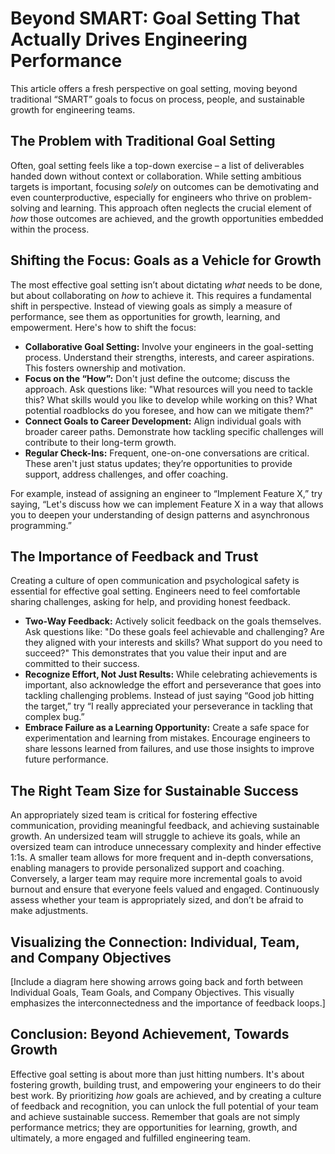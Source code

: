 # Beyond SMART: Goal Setting That Actually Drives Engineering Performance

This article offers a fresh perspective on goal setting, moving beyond traditional “SMART” goals to focus on process, people, and sustainable growth for engineering teams.

## The Problem with Traditional Goal Setting

Often, goal setting feels like a top-down exercise – a list of deliverables handed down without context or collaboration. While setting ambitious targets is important, focusing *solely* on outcomes can be demotivating and even counterproductive, especially for engineers who thrive on problem-solving and learning.  This approach often neglects the crucial element of *how* those outcomes are achieved, and the growth opportunities embedded within the process.

## Shifting the Focus: Goals as a Vehicle for Growth

The most effective goal setting isn’t about dictating *what* needs to be done, but about collaborating on *how* to achieve it. This requires a fundamental shift in perspective. Instead of viewing goals as simply a measure of performance, see them as opportunities for growth, learning, and empowerment. Here's how to shift the focus:

*   **Collaborative Goal Setting:** Involve your engineers in the goal-setting process. Understand their strengths, interests, and career aspirations.  This fosters ownership and motivation.
*   **Focus on the “How”:**  Don't just define the outcome; discuss the approach. Ask questions like: "What resources will you need to tackle this? What skills would you like to develop while working on this? What potential roadblocks do you foresee, and how can we mitigate them?"
*   **Connect Goals to Career Development:**  Align individual goals with broader career paths.  Demonstrate how tackling specific challenges will contribute to their long-term growth.
*   **Regular Check-Ins:** Frequent, one-on-one conversations are critical.  These aren't just status updates; they’re opportunities to provide support, address challenges, and offer coaching. 

For example, instead of assigning an engineer to “Implement Feature X,” try saying, “Let's discuss how we can implement Feature X in a way that allows you to deepen your understanding of design patterns and asynchronous programming.”

## The Importance of Feedback and Trust

Creating a culture of open communication and psychological safety is essential for effective goal setting. Engineers need to feel comfortable sharing challenges, asking for help, and providing honest feedback. 

*   **Two-Way Feedback:**  Actively solicit feedback on the goals themselves.  Ask questions like: "Do these goals feel achievable and challenging? Are they aligned with your interests and skills? What support do you need to succeed?" This demonstrates that you value their input and are committed to their success.
*   **Recognize Effort, Not Just Results:** While celebrating achievements is important, also acknowledge the effort and perseverance that goes into tackling challenging problems. Instead of just saying “Good job hitting the target,” try “I really appreciated your perseverance in tackling that complex bug.”
*   **Embrace Failure as a Learning Opportunity:**  Create a safe space for experimentation and learning from mistakes.  Encourage engineers to share lessons learned from failures, and use those insights to improve future performance.

## The Right Team Size for Sustainable Success

An appropriately sized team is critical for fostering effective communication, providing meaningful feedback, and achieving sustainable growth. An undersized team will struggle to achieve its goals, while an oversized team can introduce unnecessary complexity and hinder effective 1:1s. A smaller team allows for more frequent and in-depth conversations, enabling managers to provide personalized support and coaching. Conversely, a larger team may require more incremental goals to avoid burnout and ensure that everyone feels valued and engaged. Continuously assess whether your team is appropriately sized, and don’t be afraid to make adjustments.

## Visualizing the Connection: Individual, Team, and Company Objectives

[Include a diagram here showing arrows going back and forth between Individual Goals, Team Goals, and Company Objectives. This visually emphasizes the interconnectedness and the importance of feedback loops.]

## Conclusion: Beyond Achievement, Towards Growth

Effective goal setting is about more than just hitting numbers. It's about fostering growth, building trust, and empowering your engineers to do their best work. By prioritizing *how* goals are achieved, and by creating a culture of feedback and recognition, you can unlock the full potential of your team and achieve sustainable success.  Remember that goals are not simply performance metrics; they are opportunities for learning, growth, and ultimately, a more engaged and fulfilled engineering team.